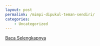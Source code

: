 ```yaml
---
layout: post
permalink: /mimpi-dipukul-teman-sendiri/
categories:
    - Uncategorized
---
```


[Baca Selengkapnya](/09)